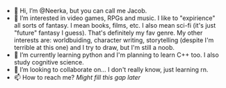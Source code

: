 - 👋 Hi, I’m @Neerka, but you can call me Jacob.
- 👀 I’m interested in video games, RPGs and music. I like to "expirience" all sorts of fantasy. I mean books, films, etc. I also mean sci-fi (it's just "future" fantasy I guess). That's definitely my fav genre. My other interests are: worldbuiding, character writing, storytelling (despite I'm terrible at this one) and I try to draw, but I'm still a noob.
- 🌱 I’m currently learning python and I'm planning to learn C++ too. I also study cognitive science.
- 💞️ I’m looking to collaborate on... I don't really know, just learning rn.
- 📫 How to reach me? *Might fill this gap later*

<!---
Neerka/Neerka is a ✨ special ✨ repository because its `README.md` (this file) appears on your GitHub profile.
You can click the Preview link to take a look at your changes.
--->
